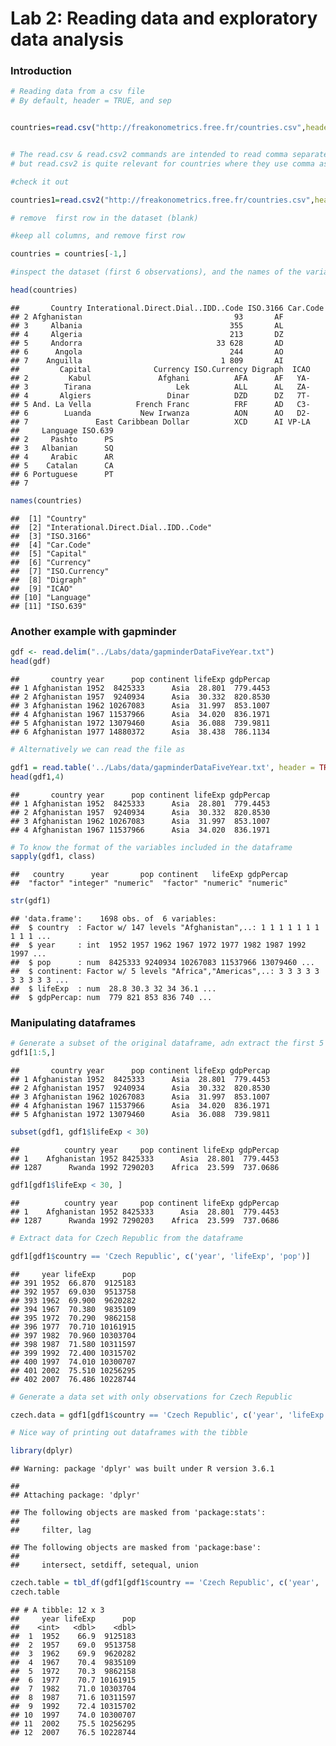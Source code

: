 Lab 2: Reading data and exploratory data analysis
================

### Introduction

``` r
# Reading data from a csv file
# By default, header = TRUE, and sep


countries=read.csv("http://freakonometrics.free.fr/countries.csv",header=TRUE, sep= ';')


# The read.csv & read.csv2 commands are intended to read comma separated value files
# but read.csv2 is quite relevant for countries where they use comma as decimal point and a semicolon as separator  

#check it out

countries1=read.csv2("http://freakonometrics.free.fr/countries.csv",header=TRUE)

# remove  first row in the dataset (blank)

#keep all columns, and remove first row

countries = countries[-1,]

#inspect the dataset (first 6 observations), and the names of the variables in the dataframe

head(countries)
```

    ##       Country Interational.Direct.Dial..IDD..Code ISO.3166 Car.Code
    ## 2 Afghanistan                                  93       AF         
    ## 3     Albania                                 355       AL         
    ## 4     Algeria                                 213       DZ         
    ## 5     Andorra                              33 628       AD         
    ## 6      Angola                                 244       AO         
    ## 7    Anguilla                               1 809       AI         
    ##         Capital              Currency ISO.Currency Digraph  ICAO
    ## 2         Kabul               Afghani          AFA      AF   YA-
    ## 3        Tirana                   Lek          ALL      AL   ZA-
    ## 4       Algiers                 Dinar          DZD      DZ   7T-
    ## 5 And. La Vella          French Franc          FRF      AD   C3-
    ## 6        Luanda           New Irwanza          AON      AO   D2-
    ## 7               East Caribbean Dollar          XCD      AI VP-LA
    ##     Language ISO.639
    ## 2     Pashto      PS
    ## 3   Albanian      SQ
    ## 4     Arabic      AR
    ## 5    Catalan      CA
    ## 6 Portuguese      PT
    ## 7

``` r
names(countries)
```

    ##  [1] "Country"                            
    ##  [2] "Interational.Direct.Dial..IDD..Code"
    ##  [3] "ISO.3166"                           
    ##  [4] "Car.Code"                           
    ##  [5] "Capital"                            
    ##  [6] "Currency"                           
    ##  [7] "ISO.Currency"                       
    ##  [8] "Digraph"                            
    ##  [9] "ICAO"                               
    ## [10] "Language"                           
    ## [11] "ISO.639"

### Another example with gapminder

``` r
gdf <- read.delim("../Labs/data/gapminderDataFiveYear.txt")
head(gdf)
```

    ##       country year      pop continent lifeExp gdpPercap
    ## 1 Afghanistan 1952  8425333      Asia  28.801  779.4453
    ## 2 Afghanistan 1957  9240934      Asia  30.332  820.8530
    ## 3 Afghanistan 1962 10267083      Asia  31.997  853.1007
    ## 4 Afghanistan 1967 11537966      Asia  34.020  836.1971
    ## 5 Afghanistan 1972 13079460      Asia  36.088  739.9811
    ## 6 Afghanistan 1977 14880372      Asia  38.438  786.1134

``` r
# Alternatively we can read the file as

gdf1 = read.table('../Labs/data/gapminderDataFiveYear.txt', header = TRUE, sep = '\t')
head(gdf1,4)
```

    ##       country year      pop continent lifeExp gdpPercap
    ## 1 Afghanistan 1952  8425333      Asia  28.801  779.4453
    ## 2 Afghanistan 1957  9240934      Asia  30.332  820.8530
    ## 3 Afghanistan 1962 10267083      Asia  31.997  853.1007
    ## 4 Afghanistan 1967 11537966      Asia  34.020  836.1971

``` r
# To know the format of the variables included in the dataframe
sapply(gdf1, class)
```

    ##   country      year       pop continent   lifeExp gdpPercap 
    ##  "factor" "integer" "numeric"  "factor" "numeric" "numeric"

``` r
str(gdf1)
```

    ## 'data.frame':    1698 obs. of  6 variables:
    ##  $ country  : Factor w/ 147 levels "Afghanistan",..: 1 1 1 1 1 1 1 1 1 1 ...
    ##  $ year     : int  1952 1957 1962 1967 1972 1977 1982 1987 1992 1997 ...
    ##  $ pop      : num  8425333 9240934 10267083 11537966 13079460 ...
    ##  $ continent: Factor w/ 5 levels "Africa","Americas",..: 3 3 3 3 3 3 3 3 3 3 ...
    ##  $ lifeExp  : num  28.8 30.3 32 34 36.1 ...
    ##  $ gdpPercap: num  779 821 853 836 740 ...

### Manipulating dataframes

``` r
# Generate a subset of the original dataframe, adn extract the first 5 observations
gdf1[1:5,]
```

    ##       country year      pop continent lifeExp gdpPercap
    ## 1 Afghanistan 1952  8425333      Asia  28.801  779.4453
    ## 2 Afghanistan 1957  9240934      Asia  30.332  820.8530
    ## 3 Afghanistan 1962 10267083      Asia  31.997  853.1007
    ## 4 Afghanistan 1967 11537966      Asia  34.020  836.1971
    ## 5 Afghanistan 1972 13079460      Asia  36.088  739.9811

``` r
subset(gdf1, gdf1$lifeExp < 30)
```

    ##          country year     pop continent lifeExp gdpPercap
    ## 1    Afghanistan 1952 8425333      Asia  28.801  779.4453
    ## 1287      Rwanda 1992 7290203    Africa  23.599  737.0686

``` r
gdf1[gdf1$lifeExp < 30, ]
```

    ##          country year     pop continent lifeExp gdpPercap
    ## 1    Afghanistan 1952 8425333      Asia  28.801  779.4453
    ## 1287      Rwanda 1992 7290203    Africa  23.599  737.0686

``` r
# Extract data for Czech Republic from the dataframe

gdf1[gdf1$country == 'Czech Republic', c('year', 'lifeExp', 'pop')]
```

    ##     year lifeExp      pop
    ## 391 1952  66.870  9125183
    ## 392 1957  69.030  9513758
    ## 393 1962  69.900  9620282
    ## 394 1967  70.380  9835109
    ## 395 1972  70.290  9862158
    ## 396 1977  70.710 10161915
    ## 397 1982  70.960 10303704
    ## 398 1987  71.580 10311597
    ## 399 1992  72.400 10315702
    ## 400 1997  74.010 10300707
    ## 401 2002  75.510 10256295
    ## 402 2007  76.486 10228744

``` r
# Generate a data set with only observations for Czech Republic

czech.data = gdf1[gdf1$country == 'Czech Republic', c('year', 'lifeExp', 'pop')]

# Nice way of printing out dataframes with the tibble 

library(dplyr)
```

    ## Warning: package 'dplyr' was built under R version 3.6.1

    ## 
    ## Attaching package: 'dplyr'

    ## The following objects are masked from 'package:stats':
    ## 
    ##     filter, lag

    ## The following objects are masked from 'package:base':
    ## 
    ##     intersect, setdiff, setequal, union

``` r
czech.table = tbl_df(gdf1[gdf1$country == 'Czech Republic', c('year', 'lifeExp', 'pop')])
czech.table
```

    ## # A tibble: 12 x 3
    ##     year lifeExp      pop
    ##    <int>   <dbl>    <dbl>
    ##  1  1952    66.9  9125183
    ##  2  1957    69.0  9513758
    ##  3  1962    69.9  9620282
    ##  4  1967    70.4  9835109
    ##  5  1972    70.3  9862158
    ##  6  1977    70.7 10161915
    ##  7  1982    71.0 10303704
    ##  8  1987    71.6 10311597
    ##  9  1992    72.4 10315702
    ## 10  1997    74.0 10300707
    ## 11  2002    75.5 10256295
    ## 12  2007    76.5 10228744
